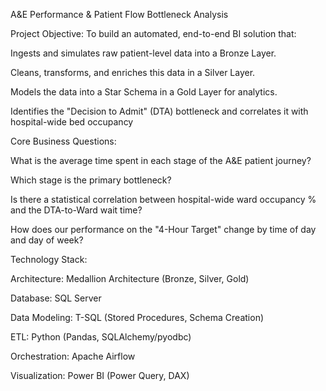 A&E Performance & Patient Flow Bottleneck Analysis

Project Objective: To build an automated, end-to-end BI solution that:

Ingests and simulates raw patient-level data into a Bronze Layer.

Cleans, transforms, and enriches this data in a Silver Layer.

Models the data into a Star Schema in a Gold Layer for analytics.

Identifies the "Decision to Admit" (DTA) bottleneck and correlates it with hospital-wide bed occupancy

Core Business Questions:

What is the average time spent in each stage of the A&E patient journey?

Which stage is the primary bottleneck?

Is there a statistical correlation between hospital-wide ward occupancy % and the DTA-to-Ward wait time?

How does our performance on the "4-Hour Target" change by time of day and day of week?

Technology Stack:

Architecture: Medallion Architecture (Bronze, Silver, Gold)

Database: SQL Server

Data Modeling: T-SQL (Stored Procedures, Schema Creation)

ETL: Python (Pandas, SQLAlchemy/pyodbc)

Orchestration: Apache Airflow

Visualization: Power BI (Power Query, DAX)
